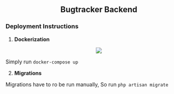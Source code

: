 
<h2 align="center">Bugtracker Backend</h2>


### Deployment Instructions

1. __Dockerization__
<p align="center"> <img style="max-width: 200px" src="https://blog.knoldus.com/wp-content/uploads/2018/04/docker.png"></p>

Simply run `docker-compose up`

2. __Migrations__

Migrations have to ro be run manually,  So run `php artisan migrate`

